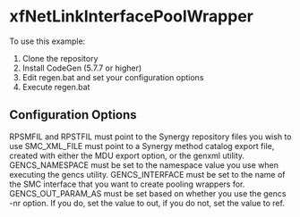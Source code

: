 # xfNetLinkInterfacePoolWrapper

To use this example:

1. Clone the repository
2. Install CodeGen (5.7.7 or higher)
3. Edit regen.bat and set your configuration options
4. Execute regen.bat

## Configuration Options

RPSMFIL and RPSTFIL must point to the Synergy repository files you wish to use
SMC_XML_FILE must point to a Synergy method catalog export file, created with either the MDU export option, or the genxml utility.
GENCS_NAMESPACE must be set to the namespace value you use when executing the gencs utility.
GENCS_INTERFACE must be set to the name of the SMC interface that you want to create pooling wrappers for.
GENCS_OUT_PARAM_AS must be set based on whether you use the gencs -nr option. If you do, set the value to out, if you do not, set the value to ref. 
